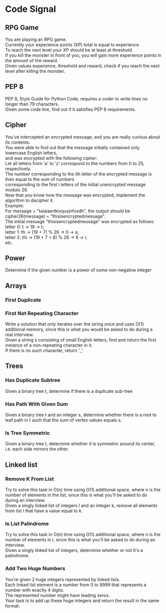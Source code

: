 # Code Signal
## RPG Game
You are playing an RPG game.  
Currently your experience points (XP) total is equal to experience.  
To reach the next level your XP should be at least at threshold.  
If you kill the monster in front of you, you will gain more experience points in the amount of the reward.  
Given values experience, threshold and reward, check if you reach the next level after killing the monster.  

## PEP 8
PEP 8, Style Guide for Python Code, requires a coder to write lines no longer than 79 characters.  
Given some code line, find out if it satisfies PEP 8 requirements.

## Cipher
You've intercepted an encrypted message, and you are really curious about its contents.  
You were able to find out that the message initially contained only lowercase English letters,  
and was encrypted with the following cipher:  
  Let all letters from 'a' to 'z' correspond to the numbers from 0 to 25, respectively.  
  The number corresponding to the ith letter of the encrypted message is then equal to the sum of numbers  
    corresponding to the first i letters of the initial unencrypted message modulo 26.  
Now that you know how the message was encrypted, implement the algorithm to decipher it.  
Example:  
  For message = "taiaiaertkixquxjnfxxdh", the output should be  
    cipher26(message) = "thisisencryptedmessage".  
The initial message "thisisencryptedmessage" was encrypted as follows:  
  letter 0: t -> 19 -> t;  
  letter 1: th -> (19 + 7) % 26 -> 0 -> a;  
  letter 2: thi -> (19 + 7 + 8) % 26 -> 8 -> i;  
  etc.  
    
## Power
Determine if the given number is a power of some non-negative integer

## Arrays
### First Duplicate
### First Not Repeating Character
Write a solution that only iterates over the string once and uses O(1) additional memory, since this is what you would 
be asked to do during a real interview.  
Given a string s consisting of small English letters, find and return the first instance of a non-repeating character in it.  
If there is no such character, return '_'.

## Trees
### Has Duplicate Subtree
Given a binary tree t, determine if there is a duplicate sub-tree

### Has Path With Given Sum
Given a binary tree t and an integer s, determine whether there is a root to leaf path in t such that the sum of vertex values equals s.

### Is Tree Symmetric
Given a binary tree t, determine whether it is symmetric around its center, i.e. each side mirrors the other.

## Linked list
### Remove K From List
Try to solve this task in O(n) time using O(1) additional space, where n is the number of elements in the list, 
since this is what you'll be asked to do during an interview.  
Given a singly linked list of integers l and an integer k, remove all elements from list l that have a value equal to k.

### Is List Palindrome
Try to solve this task in O(n) time using O(1) additional space, where n is the number of elements in l, since this is
what you'll be asked to do during an interview.  
Given a singly linked list of integers, determine whether or not it's a palindrome.

### Add Two Huge Numbers
You're given 2 huge integers represented by linked lists.  
Each linked list element is a number from 0 to 9999 that represents a number with exactly 4 digits.  
The represented number might have leading zeros.  
Your task is to add up these huge integers and return the result in the same format.
